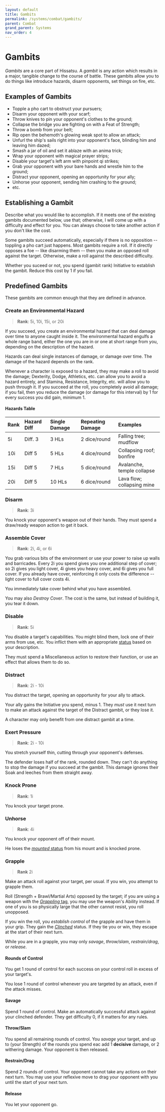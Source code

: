 ```yaml
---
layout: default
title: Gambits
permalink: /systems/combat/gambits/
parent: Combat
grand_parent: Systems
nav_order: 4
---
```


# Gambits

_Gambits_ are a core part of Hissatsu. A _gambit_ is any action which results in
a major, tangible change to the course of battle. These gambits allow you to do
things like introduce hazards, disarm opponents, set things on fire, etc.

## Examples of Gambits

- Topple a pho cart to obstruct your pursuers;
- Disarm your opponent with your scarf;
- Throw knives to pin your opponent's clothes to the ground;
- Collapse the bridge you are fighting on with a Feat of Strength;
- Throw a bomb from your belt;
- Rip open the behemoth's glowing weak spot to allow an attack;
- Unfurl the ship's sails right into your opponent's face, blinding him and
  leaving him dazed;
- Smash a jar of oil and set it ablaze with an anima trick;
- Wrap your opponent with magical prayer strips;
- Disable your target's left arm with pinpoint qi strikes;
- Grab your opponent with your bare hands and wrestle him to the ground;
- Distract your opponent, opening an opportunity for your ally;
- Unhorse your opponent, sending him crashing to the ground;
- etc.

## Establishing a Gambit

Describe what you would like to accomplish. If it meets one of the existing
gambits documented below, use that; otherwise, I will come up with a difficulty
and effect for you. You can always choose to take another action if you don't
like the cost.

Some gambits succeed automatically, especially if there is no opposition --
toppling a pho cart just happens. Most gambits require a roll. If it directly
opposes a foe -- like disarming them -- then you make an opposed roll against
the target. Otherwise, make a roll against the described difficulty.

Whether you suceed or not, you spend (gambit rank) Initiative to establish the
gambit. Reduce this cost by 1 if you fail.

## Predefined Gambits

These gambits are common enough that they are defined in advance.

### Create an Environmental Hazard

> **Rank**: 5i, 10i, 15i, or 20i

If you succeed, you create an environmental hazard that can deal damage over
time to anyone caught inside it. The environmental hazard engulfs a whole range
band, either the one you are in or one at short range from you, depending on the
description of the hazard.

Hazards can deal single instances of damage, or damage over time. The damage of
the hazard depends on the rank.

Whenever a character is exposed to a hazard, they may make a roll to avoid the
damage; Dexterity, Dodge, Athletics, etc. can allow you to avoid a hazard
entirely, and Stamina, Resistance, Integrity, etc. will allow you to push
through it. If you succeed at the roll, you completely avoid all damage; if you
fail, then you reduce the damage (or damage for this interval) by 1 for every
success you did gain, minimum 1.

#### Hazards Table

| Rank | Hazard Diff | Single Damage | Repeating Damage | Examples                   |
| :--- | :---------- | :------------ | :--------------- | :------------------------- |
| 5i   | Diff. 3     | 3 HLs         | 2 dice/round     | Falling tree; mudflow      |
| 10i  | Diff 5      | 5 HLs         | 4 dice/round     | Collapsing roof; bonfire   |
| 15i  | Diff 5      | 7 HLs         | 5 dice/round     | Avalanche, temple collapse |
| 20i  | Diff 5      | 10 HLs        | 6 dice/round     | Lava flow; collapsing mine |

### Disarm

> **Rank**: 3i

You knock your opponent's weapon out of their hands. They must spend a
draw/ready weapon action to get it back.

### Assemble Cover

> **Rank**: 2i, 4i, or 6i

You grab various bits of the environment or use your power to raise up walls
and barricades. Every 2i you spend gives you one additional step of cover; so
2i gives you light cover, 4i gives you heavy cover, and 6i gives you full cover.
If you already have cover, reinforcing it only costs the difference -- light
cover to full cover costs 4i.

You immediately take cover behind what you have assembled.

You may also _Destroy Cover_. The cost is the same, but instead of building it,
you tear it down.

### Disable

> **Rank**: 5i

You disable a target's capabilities. You might blind them, lock one of their
arms from use, etc. You inflict them with an appropriate
[status](/venture/systems/combat/status) based on your description.

They must spend a Miscellaneous action to restore their function, or use an
effect that allows them to do so.

### Distract

> **Rank**: 2i - 10i

You distract the target, opening an opportunity for your ally to attack.

Your ally gains the Initiative you spend, minus 1. They _must_ use it next turn
to make an attack against the target of the Distract gambit, or they lose it.

A character may only benefit from one distract gambit at a time.

### Exert Pressure

> **Rank**: 2i - 10i

You stretch yourself thin, cutting through your opponent's defenses.

The defender loses half of the rank, rounded down. They can't do anything to
stop the damage if you succeed at the gambit. This damage ignores their Soak and
leeches from them straight away.

### Knock Prone

> **Rank**: 1i

You knock your target prone.

### Unhorse

> **Rank**: 4i

You knock your opponent off of their mount.

He loses the [_mounted_ status](/venture/systems/combat/status#mounted) from his
mount and is knocked prone.

### Grapple

> **Rank** 2i

Make an attack roll against your target, per usual. If you win, you attempt to
grapple them.

Roll (Strength + Brawl/Martial Arts) opposed by the target; if you are using a
weapon with the [_Grappling_ tag](/venture/gear/weaponry#grappling), you may
use the weapon's Ability instead. If one of you is so physically large that the
other cannot resist, you roll unopposed.

If you win the roll, you _establish control_ of the grapple and have them in
your grip. They gain the [_Clinched_](/venture/systems/combat/status#clinched)
status. If they tie you or win, they escape at the start of their next turn.

While you are in a grapple, you may only _savage_, _throw/slam_,
_restrain/drag_, or _release_.

#### Rounds of Control

You get 1 round of control for each success on your control roll in excess of
your target's.

You lose 1 round of control whenever you are targeted by an attack, even if the
attack misses.

#### Savage

Spend 1 round of control. Make an automatically successful attack against your
clinched defender. They get difficulty 0, if it matters for any rules.

#### Throw/Slam

You spend all remaining rounds of control. You _savage_ your target, and up to
(your Strength) of the rounds you spend eac add 1 **decisive** damage, or 2
withering damage. Your opponent is then released.

#### Restrain/Drag

Spend 2 rounds of control. Your opponent cannot take any actions on their next
turn. You may use your reflexive move to drag your opponent with you until the
start of your next turn.

#### Release

You let your opponent go.
